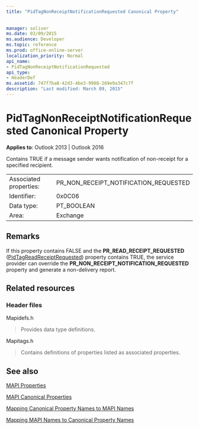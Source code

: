```yaml
---
title: "PidTagNonReceiptNotificationRequested Canonical Property"
 
 
manager: soliver
ms.date: 03/09/2015
ms.audience: Developer
ms.topic: reference
ms.prod: office-online-server
localization_priority: Normal
api_name:
- PidTagNonReceiptNotificationRequested
api_type:
- HeaderDef
ms.assetid: 747f7ba8-42d3-4be3-9908-269e9a347c7f
description: "Last modified: March 09, 2015"
---
```


# PidTagNonReceiptNotificationRequested Canonical Property

  
  
**Applies to**: Outlook 2013 | Outlook 2016 
  
Contains TRUE if a message sender wants notification of non-receipt for a specified recipient.
  
|||
|:-----|:-----|
|Associated properties:  <br/> |PR_NON_RECEIPT_NOTIFICATION_REQUESTED  <br/> |
|Identifier:  <br/> |0x0C06  <br/> |
|Data type:  <br/> |PT_BOOLEAN  <br/> |
|Area:  <br/> |Exchange  <br/> |
   
## Remarks

If this property contains FALSE and the **PR_READ_RECEIPT_REQUESTED** ([PidTagReadReceiptRequested](pidtagreadreceiptrequested-canonical-property.md)) property contains TRUE, the service provider can override the **PR_NON_RECEIPT_NOTIFICATION_REQUESTED** property and generate a non-delivery report. 
  
## Related resources

### Header files

Mapidefs.h
  
> Provides data type definitions.
    
Mapitags.h
  
> Contains definitions of properties listed as associated properties.
    
## See also



[MAPI Properties](mapi-properties.md)
  
[MAPI Canonical Properties](mapi-canonical-properties.md)
  
[Mapping Canonical Property Names to MAPI Names](mapping-canonical-property-names-to-mapi-names.md)
  
[Mapping MAPI Names to Canonical Property Names](mapping-mapi-names-to-canonical-property-names.md)

